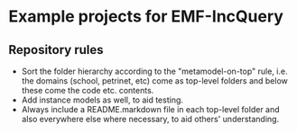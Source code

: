 Example projects for EMF-IncQuery
=================================

Repository rules
----------------

 * Sort the folder hierarchy according to the "metamodel-on-top" rule, i.e. the domains (school, petrinet, etc) come as top-level folders and below these come the code etc. contents.
 * Add instance models as well, to aid testing.
 * Always include a README.markdown file in each top-level folder and also everywhere else where necessary, to aid others' understanding.
 
